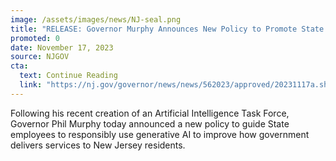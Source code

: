 ```yaml
---
image: /assets/images/news/NJ-seal.png
title: "RELEASE: Governor Murphy Announces New Policy to Promote State Employees’ Responsible Use of Generative Artificial Intelligence"
promoted: 0
date: November 17, 2023
source: NJGOV
cta:
  text: Continue Reading
  link: "https://nj.gov/governor/news/news/562023/approved/20231117a.shtml"
---
```


Following his recent creation of an Artificial Intelligence Task Force, Governor Phil Murphy today announced a new policy to guide State employees to responsibly use generative AI to improve how government delivers services to New Jersey residents. 
